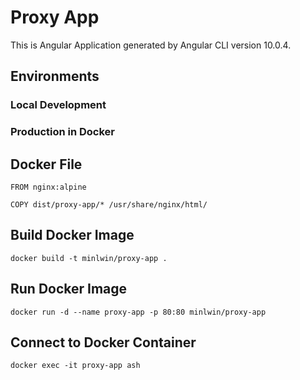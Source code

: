 # Proxy App

This is Angular Application generated by Angular CLI version 10.0.4.

## Environments

### Local Development

### Production in Docker


## Docker File
```
FROM nginx:alpine

COPY dist/proxy-app/* /usr/share/nginx/html/
```

## Build Docker Image
```
docker build -t minlwin/proxy-app .
```

## Run Docker Image
```
docker run -d --name proxy-app -p 80:80 minlwin/proxy-app
```

## Connect to Docker Container
```
docker exec -it proxy-app ash
```
